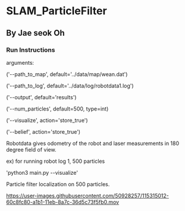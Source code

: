 # SLAM_ParticleFilter

## By Jae seok Oh

### Run Instructions
arguments:

('--path_to_map', default='../data/map/wean.dat')

('--path_to_log', default='../data/log/robotdata1.log')

('--output', default='results')

('--num_particles', default=500, type=int)

('--visualize', action='store_true')

('--belief', action='store_true')

Robotdata gives odometry of the robot and laser measurements in 180 degree field of view.

ex) for running robot log 1, 500 particles

'python3 main.py --visualize'

Particle filter localization on 500 particles.


https://user-images.githubusercontent.com/50928257/115315012-60c8fc80-a1b1-11eb-8a7c-36d5c73f5fb0.mov




